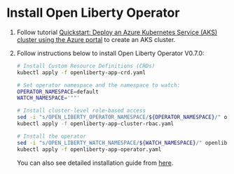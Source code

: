 # Install Open Liberty Operator

1. Follow tutorial [Quickstart: Deploy an Azure Kubernetes Service (AKS) cluster using the Azure portal](https://docs.microsoft.com/azure/aks/kubernetes-walkthrough-portal) to create an AKS cluster.

2. Follow instructions below to install Open Liberty Operator V0.7.0:

   ```bash
   # Install Custom Resource Definitions (CRDs)
   kubectl apply -f openliberty-app-crd.yaml

   # Set operator namespace and the namespace to watch:
   OPERATOR_NAMESPACE=default
   WATCH_NAMESPACE='""'

   # Install cluster-level role-based access
   sed -i "s/OPEN_LIBERTY_OPERATOR_NAMESPACE/${OPERATOR_NAMESPACE}/" openliberty-app-cluster-rbac.yaml
   kubectl apply -f openliberty-app-cluster-rbac.yaml

   # Install the operator
   sed -i "s/OPEN_LIBERTY_WATCH_NAMESPACE/${WATCH_NAMESPACE}/" openliberty-app-operator.yaml
   kubectl apply -f openliberty-app-operator.yaml
   ```

   You can also see detailed installation guide from [here](https://github.com/OpenLiberty/open-liberty-operator/tree/master/deploy/releases/0.7.0).

